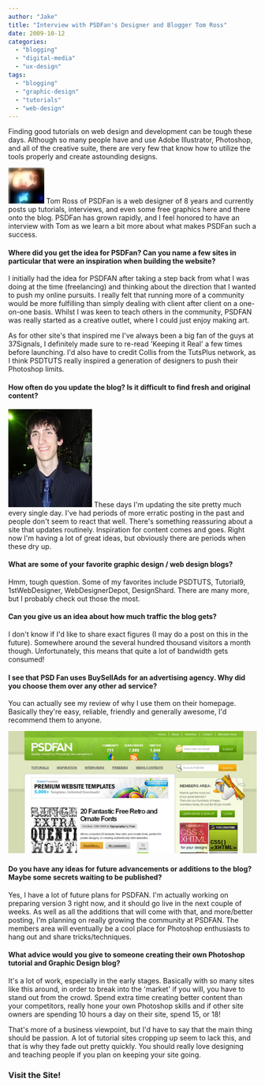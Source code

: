 ```yaml
---
author: "Jake"
title: "Interview with PSDFan's Designer and Blogger Tom Ross"
date: 2009-10-12
categories: 
  - "blogging"
  - "digital-media"
  - "ux-design"
tags: 
  - "blogging"
  - "graphic-design"
  - "tutorials"
  - "web-design"
---
```


Finding good tutorials on web design and development can be tough these days. Although so many people have and use Adobe Illustrator, Photoshop, and all of the creative suite, there are very few that know how to utilize the tools properly and create astounding designs.<!--more-->

![Tom Ross of PSDFan](images/tom-ross-twitter.jpg "Tom Ross - Twitter Avatar") Tom Ross of PSDFan is a web designer of 8 years and currently posts up tutorials, interviews, and even some free graphics here and there onto the blog. PSDFan has grown rapidly, and I feel honored to have an interview with Tom as we learn a bit more about what makes PSDFan such a success.

#### Where did you get the idea for PSDFan? Can you name a few sites in particular that were an inspiration when building the website?

I initially had the idea for PSDFAN after taking a step back from what I was doing at the time (freelancing) and thinking about the direction that I wanted to push my online pursuits. I really felt that running more of a community would be more fulfilling than simply dealing with client after client on a one-on-one basis. Whilst I was keen to teach others in the community, PSDFAN was really started as a creative outlet, where I could just enjoy making art.

As for other site's that inspired me I've always been a big fan of the guys at 37Signals, I definitely made sure to re-read 'Keeping it Real' a few times before launching. I'd also have to credit Collis from the TutsPlus network, as I think PSDTUTS really inspired a generation of designers to push their Photoshop limits.

#### How often do you update the blog? Is it difficult to find fresh and original content?

![Tom Ross - PSDFan Creator and Designer](images/tom-ross-large.jpg "Tom Ross - Web Designer and Blogger") These days I'm updating the site pretty much every single day. I've had periods of more erratic posting in the past and people don't seem to react that well. There's something reassuring about a site that updates routinely. Inspiration for content comes and goes. Right now I'm having a lot of great ideas, but obviously there are periods when these dry up.

#### What are some of your favorite graphic design / web design blogs?

Hmm, tough question. Some of my favorites include PSDTUTS, Tutorial9, 1stWebDesigner, WebDesignerDepot, DesignShard. There are many more, but I probably check out those the most.

#### Can you give us an idea about how much traffic the blog gets?

I don't know if I'd like to share exact figures (I may do a post on this in the future). Somewhere around the several hundred thousand visitors a month though. Unfortunately, this means that quite a lot of bandwidth gets consumed!

#### I see that PSD Fan uses BuySellAds for an advertising agency. Why did you choose them over any other ad service?

You can actually see my review of why I use them on their homepage. Basically they're easy, reliable, friendly and generally awesome, I'd recommend them to anyone.

![PSDFan Home Page](images/psdfan-screen.jpg "psdfan.com Home")

#### Do you have any ideas for future advancements or additions to the blog? Maybe some secrets waiting to be published?

Yes, I have a lot of future plans for PSDFAN. I'm actually working on preparing version 3 right now, and it should go live in the next couple of weeks. As well as all the additions that will come with that, and more/better posting, I'm planning on really growing the community at PSDFAN. The members area will eventually be a cool place for Photoshop enthusiasts to hang out and share tricks/techniques.

#### What advice would you give to someone creating their own Photoshop tutorial and Graphic Design blog?

It's a lot of work, especially in the early stages. Basically with so many sites like this around, in order to break into the 'market' if you will, you have to stand out from the crowd. Spend extra time creating better content than your competitors, really hone your own Photoshop skills and if other site owners are spending 10 hours a day on their site, spend 15, or 18!

That's more of a business viewpoint, but I'd have to say that the main thing should be passion. A lot of tutorial sites cropping up seem to lack this, and that is why they fade out pretty quickly. You should really love designing and teaching people if you plan on keeping your site going.

### Visit the Site!
